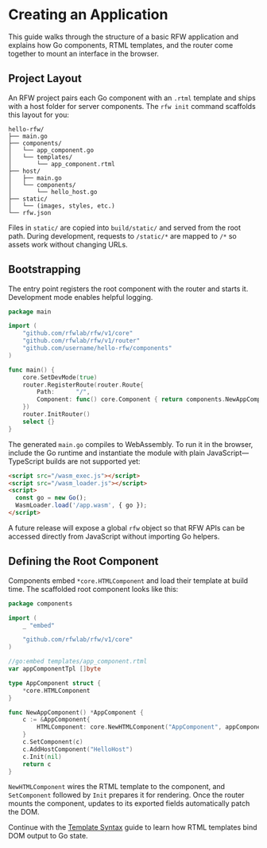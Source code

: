 # Creating an Application

This guide walks through the structure of a basic RFW application and explains how Go components, RTML templates, and the router come together to mount an interface in the browser.

## Project Layout

An RFW project pairs each Go component with an `.rtml` template and ships with a host folder for server components. The `rfw init` command scaffolds this layout for you:

```
hello-rfw/
├── main.go
├── components/
│   └── app_component.go
│   └── templates/
│       └── app_component.rtml
├── host/
│   ├── main.go
│   └── components/
│       └── hello_host.go
├── static/
│   └── (images, styles, etc.)
└── rfw.json
```

Files in `static/` are copied into `build/static/` and served from the root path. During development, requests to `/static/*` are mapped to `/*` so assets work without changing URLs.

## Bootstrapping

The entry point registers the root component with the router and starts it. Development mode enables helpful logging.

```go
package main

import (
    "github.com/rfwlab/rfw/v1/core"
    "github.com/rfwlab/rfw/v1/router"
    "github.com/username/hello-rfw/components"
)

func main() {
    core.SetDevMode(true)
    router.RegisterRoute(router.Route{
        Path:      "/",
        Component: func() core.Component { return components.NewAppComponent() },
    })
    router.InitRouter()
    select {}
}
```

The generated `main.go` compiles to WebAssembly. To run it in the browser, include the Go runtime and instantiate the module with plain JavaScript—TypeScript builds are not supported yet:

```html
<script src="/wasm_exec.js"></script>
<script src="/wasm_loader.js"></script>
<script>
  const go = new Go();
  WasmLoader.load('/app.wasm', { go });
</script>
```

A future release will expose a global `rfw` object so that RFW APIs can be accessed directly from JavaScript without importing Go helpers.

## Defining the Root Component

Components embed `*core.HTMLComponent` and load their template at build time. The scaffolded root component looks like this:

```go
package components

import (
    _ "embed"

    "github.com/rfwlab/rfw/v1/core"
)

//go:embed templates/app_component.rtml
var appComponentTpl []byte

type AppComponent struct {
    *core.HTMLComponent
}

func NewAppComponent() *AppComponent {
    c := &AppComponent{
        HTMLComponent: core.NewHTMLComponent("AppComponent", appComponentTpl, nil),
    }
    c.SetComponent(c)
    c.AddHostComponent("HelloHost")
    c.Init(nil)
    return c
}
```

`NewHTMLComponent` wires the RTML template to the component, and `SetComponent` followed by `Init` prepares it for rendering. Once the router mounts the component, updates to its exported fields automatically patch the DOM.

Continue with the [Template Syntax](./template-syntax.md) guide to learn how RTML templates bind DOM output to Go state.
